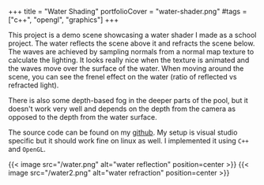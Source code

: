 +++
title = "Water Shading"
portfolioCover = "water-shader.png"
#tags = ["c++", "opengl", "graphics"]
+++

This project is a demo scene showcasing a water shader I made as a school project.
The water reflects the scene above it and refracts the scene below. 
The waves are achieved by sampling normals from a normal map texture to calculate the lighting.
It looks really nice when the texture is animated and the waves move over the surface of the water.
When moving around the scene, you can see the frenel effect on the water (ratio of reflected vs refracted light). 

There is also some depth-based fog in the deeper parts of the pool, but it doesn't work very well and depends on the depth from the camera as opposed to the depth from the water surface.

The source code can be found on my [github](https://github.com/ddcveng/VolumetricWater). 
My setup is visual studio specific but it should work fine on linux as well.
I implemented it using `C++` and `OpenGL`.

{{< image src="/water.png" alt="water reflection" position=center >}}
{{< image src="/water2.png" alt="water refraction" position=center >}}

